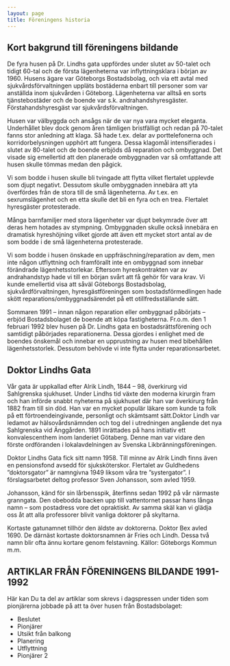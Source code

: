 ```yaml
---
layout: page
title: Föreningens historia
---
```

## Kort bakgrund till föreningens bildande
De fyra husen på Dr. Lindhs gata uppfördes under slutet av 50-talet och tidigt 60-tal och de första lägenheterna var inflyttningsklara i början av 1960. Husens ägare var Göteborgs Bostadsbolag, och via ett avtal med sjukvårdsförvaltningen uppläts bostäderna enbart till personer som var anställda inom sjukvården i Göteborg. Lägenheterna var alltså en sorts tjänstebostäder och de boende var s.k. andrahandshyresgäster. Förstahandshyresgäst var sjukvårdsförvaltningen.

Husen var välbyggda och ansågs när de var nya vara mycket eleganta. Underhållet blev dock genom åren tämligen bristfälligt och redan på 70-talet fanns stor anledning att klaga. Så hade t.ex. delar av porttelefonerna och korridorbelysningen upphört att fungera. Dessa klagomål intensifierades i slutet av 80-talet och de boende erbjöds då reparation och ombyggnad. Det visade sig emellertid att den planerade ombyggnaden var så omfattande att husen skulle tömmas medan den pågick.

Vi som bodde i husen skulle bli tvingade att flytta vilket flertalet upplevde som djupt negativt. Dessutom skulle ombyggnaden innebära att yta överfördes från de stora till de små lägenheterna. Av t.ex. en sexrumslägenhet och en etta skulle det bli en fyra och en trea. Flertalet hyresgäster protesterade.

Många barnfamiljer med stora lägenheter var djupt bekymrade över att deras hem hotades av stympning. Ombyggnaden skulle också innebära en dramatisk hyreshöjning vilket gjorde att även ett mycket stort antal av de som bodde i de små lägenheterna protesterade.

Vi som bodde i husen önskade en uppfräschning/reparation av dem, men inte någon utflyttning och framförallt inte en ombyggnad som innebar förändrade lägenhetsstorlekar. Eftersom hyreskontrakten var av andrahandstyp hade vi till en början svårt att få gehör för vara krav. Vi kunde emellertid visa att såväl Göteborgs Bostadsbolag, sjukvårdförvaltningen, hyresgästföreningen som bostadsförmedlingen hade skött reparations/ombyggnadsärendet på ett otillfredsställande sätt.

Sommaren 1991 – innan någon reparation eller ombyggnad påbörjats – erbjöd Bostadsbolaget de boende att köpa fastigheterna. Fr.o.m. den 1 februari 1992 blev husen på Dr. Lindhs gata en bostadsrättsförening och samtidigt påbörjades reparationerna. Dessa gjordes i enlighet med de boendes önskemål och innebar en upprustning av husen med bibehållen lägenhetsstorlek. Dessutom behövde vi inte flytta under reparationsarbetet.

## Doktor Lindhs Gata
Vår gata är uppkallad efter Alrik Lindh, 1844 – 98, överkirurg vid Sahlgrenska sjukhuset. Under Lindhs tid växte den moderna kirurgin fram och han införde snabbt nyheterna på sjukhuset där han var överkirurg från 1882 fram till sin död. Han var en mycket populär läkare som kunde ta folk på ett förtroendeingivande, personligt och skämtsamt sätt.Doktor Lindh var ledamot av hälsovårdsnämnden och tog del i utredningen angående det nya Sahlgrenska vid Änggården. 1891 inrättades på hans initiativ ett konvalescenthem inom landeriet Götaberg. Denne man var vidare den förste ordföranden i lokalavdelningen av Svenska Likbränningsföreningen.

Doktor Lindhs Gata fick sitt namn 1958. Till minne av Alrik Lindh finns även en pensionsfond avsedd för sjuksköterskor. Flertalet av Guldhedens ”doktorsgator” är namngivna 1949 liksom våra tre ”systergator”. I förslagsarbetet deltog professor Sven Johansson, som avled 1959.

Johansson, känd för sin lårbensspik, återfinns sedan 1992 på vår närmaste granngata. Den obebodda backen upp till vattentornet passar hans långa namn – som postadress vore det opraktiskt. Av samma skäl kan vi glädja oss åt att alla professorer blivit vanliga doktorer på skyltarna.

Kortaste gatunamnet tillhör den äldste av doktorerna. Doktor Bex avled 1690. De därnäst kortaste doktorsnamnen är Fries och Lindh. Dessa två namn blir ofta ännu kortare genom felstavning.
Källor: Göteborgs Kommun m.m.

## ARTIKLAR FRÅN FÖRENINGENS BILDANDE 1991-1992
Här kan Du ta del av artiklar som skrevs i dagspressen under tiden som pionjärerna jobbade på att ta över husen från Bostadsbolaget:
- Beslutet 
- Pionjärer
- Utsikt från balkong
- Planering
- Utflyttning
- Pionjärer 2
